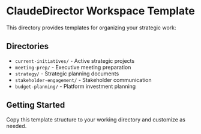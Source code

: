 # ClaudeDirector Workspace Template

This directory provides templates for organizing your strategic work:

## Directories
- `current-initiatives/` - Active strategic projects
- `meeting-prep/` - Executive meeting preparation
- `strategy/` - Strategic planning documents
- `stakeholder-engagement/` - Stakeholder communication
- `budget-planning/` - Platform investment planning

## Getting Started
Copy this template structure to your working directory and customize as needed.
